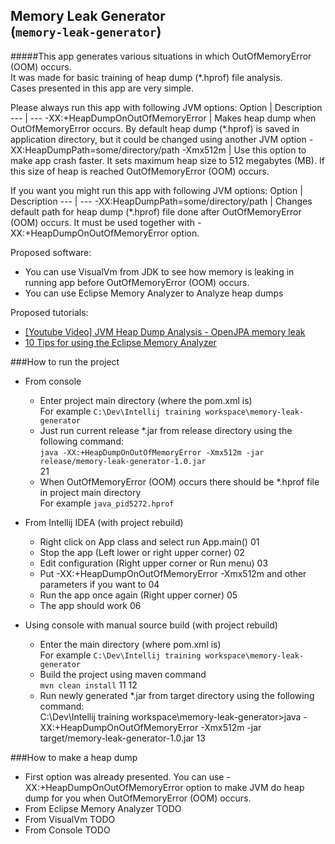 ## Memory Leak Generator<br/>(`memory-leak-generator`)


#####This app generates various situations in which OutOfMemoryError (OOM) occurs.<br/> It was made for basic training of heap dump (*.hprof) file analysis. <br/> Cases presented in this app are very simple.

Please always run this app with following JVM options:
Option | Description
--- | ---
-XX:+HeapDumpOnOutOfMemoryError | Makes heap dump when OutOfMemoryError occurs. By default heap dump (*.hprof) is saved in application directory, but it could be changed using another JVM option -XX:HeapDumpPath=some/directory/path
-Xmx512m | Use this option to make app crash faster. It sets maximum heap size to 512 megabytes (MB). If this size of heap is reached OutOfMemoryError (OOM) occurs.

If you want you might run this app with following JVM options:
Option | Description
--- | ---
-XX:HeapDumpPath=some/directory/path | Changes default path for heap dump (*.hprof) file done after OutOfMemoryError (OOM) occurs. It must be used together with -XX:+HeapDumpOnOutOfMemoryError option.

Proposed software:
* You can use VisualVm from JDK to see how memory is leaking in running app before OutOfMemoryError (OOM) occurs.
* You can use Eclipse Memory Analyzer to Analyze heap dumps

Proposed tutorials:
* [[Youtube Video] JVM Heap Dump Analysis - OpenJPA memory leak](https://www.youtube.com/watch?v=5joejuE2rEM)
* [10 Tips for using the Eclipse Memory Analyzer](https://eclipsesource.com/blogs/2013/01/21/10-tips-for-using-the-eclipse-memory-analyzer/)

###How to run the project
* From console
  * Enter project main directory (where the pom.xml is)<br/>For example `C:\Dev\Intellij training workspace\memory-leak-generator`
  * Just run current release *.jar from release directory using the following command:<br/>`java -XX:+HeapDumpOnOutOfMemoryError -Xmx512m -jar release/memory-leak-generator-1.0.jar`<br/>
  21
  * When OutOfMemoryError (OOM) occurs there should be *.hprof file in project main directory<br/>For example `java_pid5272.hprof`
* From Intellij IDEA (with project rebuild)
  * Right click on App class and select run App.main()
  01
  * Stop the app (Left lower or right upper corner)
  02
  * Edit configuration (Right upper corner or Run menu)
  03
  * Put -XX:+HeapDumpOnOutOfMemoryError -Xmx512m and other parameters if you want to
  04
  * Run the app once again (Right upper corner)
  05
  * The app should work
  06
  
* Using console with manual source build (with project rebuild)
  * Enter the main directory (where pom.xml is)<br/>For example `C:\Dev\Intellij training workspace\memory-leak-generator`
  * Build the project using maven command<br/>`mvn clean install`
  11
  12
  * Run newly generated *.jar from target directory using the following command:<br/>C:\Dev\Intellij training workspace\memory-leak-generator>java -XX:+HeapDumpOnOutOfMemoryError -Xmx512m -jar target/memory-leak-generator-1.0.jar
  13

###How to make a heap dump
* First option was already presented. You can use -XX:+HeapDumpOnOutOfMemoryError option to make JVM do heap dump for you when OutOfMemoryError (OOM) occurs.
* From Eclipse Memory Analyzer TODO
* From VisualVm TODO
* From Console TODO